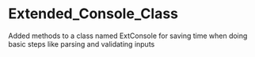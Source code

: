 # Extended_Console_Class
Added methods to a class named ExtConsole for saving time when doing basic steps like parsing and validating inputs
